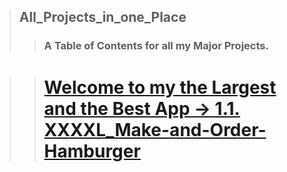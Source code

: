 > ## All_Projects_in_one_Place
>> ### A Table of Contents for all my Major Projects.


>> # [Welcome to my the Largest and the Best App -> 1.1. XXXXL_Make-and-Order-Hamburger](https://react-build-burger-project.web.app/)





